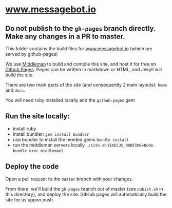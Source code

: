 # www.messagebot.io

## Do not publish to the `gh-pages` branch directly.  Make any changes in a PR to master.

This folder contains the build files for www.messagebot.io (which are served by github-pages)

We use [Middleman](https://middlemanapp.com/) to build and compile this site, and host it for free on [Github Pages](http://pages.github.com/). Pages can be written in markdown or HTML, and Jekyll will build the site. 

There are two main parts of the site (and consequently 2 main layouts): `home` and `docs`.

You will need ruby installed locally and the `github-pages` gem

## Run the site locally:

- install ruby
- install bundler: `gem install bundler`
- use bundler to install the needed gems `bundle install`
- run the middleman servers locally `./site.sh` (`EXECJS_RUNTIME=Node bundle exec middleman`)

## Deploy the code

Open a pull requset to the `master` branch with your changes.  

From there, we'll build the `gh-pages` branch out of master (see `pubish.sh` in this directory), and deploy the site.  GitHub pages will automatically build the site for us uppon push.